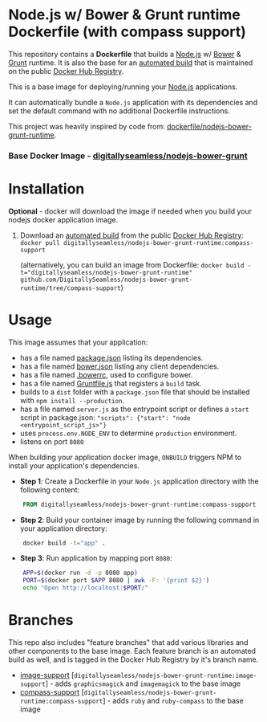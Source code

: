 Node.js w/ Bower & Grunt runtime Dockerfile (with compass support)
==================================================================

This repository contains a **Dockerfile** that builds a [Node.js](http://nodejs.org/) w/ [Bower](http://bower.io/) & [Grunt](http://gruntjs.com/) runtime. It is also the base for an [automated build](https://registry.hub.docker.com/u/digitallyseamless/nodejs-bower-grunt-runtime/) that is maintained on the public [Docker Hub Registry](https://registry.hub.docker.com/).

This is a base image for deploying/running your [Node.js](http://nodejs.org/) applications.

It can automatically bundle a `Node.js` application with its dependencies and set the default command with no additional Dockerfile instructions.

This project was heavily inspired by code from: [dockerfile/nodejs-bower-grunt-runtime](https://registry.hub.docker.com/u/dockerfile/nodejs-bower-grunt-runtime/).

### Base Docker Image - [digitallyseamless/nodejs-bower-grunt](https://registry.hub.docker.com/u/digitallyseamless/nodejs-bower-grunt/)


Installation
============
**Optional** - docker will download the image if needed when you build your nodejs docker application image.

1. Download an [automated build](https://registry.hub.docker.com/u/digitallyseamless/nodejs-bower-grunt-runtime/) from the public [Docker Hub Registry](https://registry.hub.docker.com/): `docker pull digitallyseamless/nodejs-bower-grunt-runtime:compass-support`

   (alternatively, you can build an image from Dockerfile: `docker build -t="digitallyseamless/nodejs-bower-grunt-runtime" github.com/DigitallySeamless/nodejs-bower-grunt-runtime/tree/compass-support`)


Usage
=====

This image assumes that your application:

* has a file named [package.json](https://www.npmjs.org/doc/json.html) listing its dependencies.
* has a file named [bower.json](http://bower.io/docs/creating-packages/) listing any client dependencies.
* has a file named [.bowerrc](http://bower.io/docs/config/#bowerrc-specification), used to configure bower.
* has a file named [Gruntfile.js](http://gruntjs.com/sample-gruntfile) that registers a `build` task.
* builds to a `dist` folder with a `package.json` file that should be installed with `npm install --production`.
* has a file named `server.js` as the entrypoint script or defines a `start` script in package.json: `"scripts": {"start": "node <entrypoint_script_js>"}`
* uses `process.env.NODE_ENV` to determine `production` environment.
* listens on port `8080`

When building your application docker image, `ONBUILD` triggers NPM to install your application's dependencies.

* **Step 1**: Create a Dockerfile in your `Node.js` application directory with the following content:

```dockerfile
    FROM digitallyseamless/nodejs-bower-grunt-runtime:compass-support
```

* **Step 2**: Build your container image by running the following command in your application directory:

```sh
    docker build -t="app" .
```

* **Step 3**: Run application by mapping port `8080`:

```sh
    APP=$(docker run -d -p 8080 app)
    PORT=$(docker port $APP 8080 | awk -F: '{print $2}')
    echo "Open http://localhost:$PORT/"
```

Branches
========

This repo also includes "feature branches" that add various libraries and other components to the base image. Each feature branch is an automated build as well, and is tagged in the Docker Hub Registry by it's branch name.

* [image-support](https://github.com/DigitallySeamless/nodejs-bower-grunt-runtime/tree/image-support) [`digitallyseamless/nodejs-bower-grunt-runtime:image-support`] - adds `graphicsmagick` and `imagemagick` to the base image
* [compass-support](https://github.com/DigitallySeamless/nodejs-bower-grunt-runtime/tree/compass-support) [`digitallyseamless/nodejs-bower-grunt-runtime:compass-support`] - adds `ruby` and `ruby-compass` to the base image
